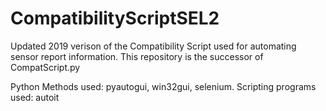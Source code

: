 # CompatibilityScriptSEL2

Updated 2019 verison of the Compatibility Script used for automating sensor report information. This repository is the successor of CompatScript.py

Python Methods used: pyautogui, win32gui, selenium.
Scripting programs used: autoit

